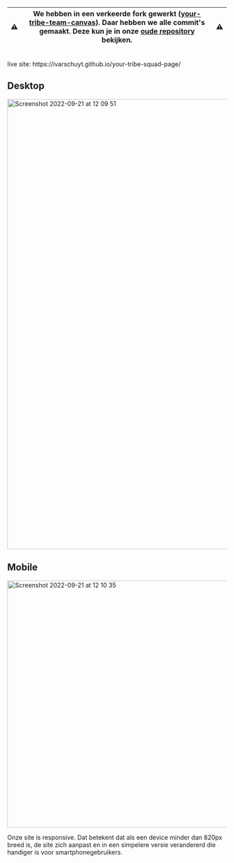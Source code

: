 | ⚠️  | We hebben in een verkeerde fork gewerkt ([your-tribe-team-canvas](https://github.com/IvarSchuyt/your-tribe-team-canvas)). Daar hebben we alle commit's gemaakt. Deze kun je in onze [oude repository](https://github.com/IvarSchuyt/your-tribe-team-canvas) bekijken. | ⚠️  |
| :-: | :---------------------------------------------------------------------------: | :-- |
<br>
live site: https://ivarschuyt.github.io/your-tribe-squad-page/

## Desktop
<img width="1033" alt="Screenshot 2022-09-21 at 12 09 51" src="https://user-images.githubusercontent.com/55235748/191477951-e664250c-3502-44b8-8974-9b4abeeb4f44.png">

## Mobile
<img width="567" alt="Screenshot 2022-09-21 at 12 10 35" src="https://user-images.githubusercontent.com/55235748/191478123-eede9521-91b3-4e07-9b46-ecdd73fcdc90.png">
<br>

Onze site is responsive. Dat betekent dat als een device minder dan 820px breed is, de site zich aanpast en in een simpelere versie verandererd die handiger is voor smartphonegebruikers.

